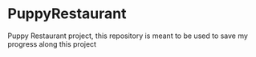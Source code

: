 # PuppyRestaurant
Puppy Restaurant project, this repository is meant to be used to save my progress along this project
